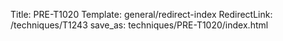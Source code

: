 Title: PRE-T1020
Template: general/redirect-index
RedirectLink: /techniques/T1243
save_as: techniques/PRE-T1020/index.html